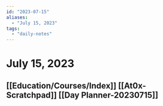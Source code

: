 ```yaml
---
id: "2023-07-15"
aliases:
  - "July 15, 2023"
tags:
  - "daily-notes"
---
```


# July 15, 2023
[[Education/Courses/Index]]
[[At0x-Scratchpad]]
[[Day Planner-20230715]]
-
